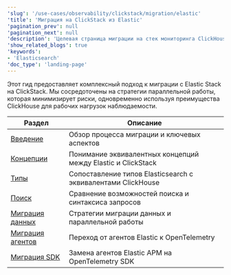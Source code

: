 ```yaml
---
'slug': '/use-cases/observability/clickstack/migration/elastic'
'title': 'Миграция на ClickStack из Elastic'
'pagination_prev': null
'pagination_next': null
'description': 'Целевая страница миграции на стек мониторинга ClickHouse из Elastic'
'show_related_blogs': true
'keywords':
- 'Elasticsearch'
'doc_type': 'landing-page'
---
```

Этот гид предоставляет комплексный подход к миграции с Elastic Stack на ClickStack. Мы сосредоточены на стратегии параллельной работы, которая минимизирует риски, одновременно используя преимущества ClickHouse для рабочих нагрузок наблюдаемости. 

| Раздел | Описание |
|---------|-------------|
| [Введение](/use-cases/observability/clickstack/migration/elastic/intro) | Обзор процесса миграции и ключевых аспектов |
| [Концепции](/use-cases/observability/clickstack/migration/elastic/concepts) | Понимание эквивалентных концепций между Elastic и ClickStack |
| [Типы](/use-cases/observability/clickstack/migration/elastic/types) | Сопоставление типов Elasticsearch с эквивалентами ClickHouse |
| [Поиск](/use-cases/observability/clickstack/migration/elastic/search) | Сравнение возможностей поиска и синтаксиса запросов |
| [Миграция данных](/use-cases/observability/clickstack/migration/elastic/migrating-data) | Стратегии миграции данных и параллельной работы |
| [Миграция агентов](/use-cases/observability/clickstack/migration/elastic/migrating-agents) | Переход от агентов Elastic к OpenTelemetry |
| [Миграция SDK](/use-cases/observability/clickstack/migration/elastic/migrating-sdks) | Замена агентов Elastic APM на OpenTelemetry SDK |